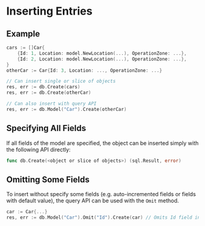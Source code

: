 # Inserting Entries
## Example
```go
cars := []Car{
    {Id: 1, Location: model.NewLocation(...), OperationZone: ...},
    {Id: 2, Location: model.NewLocation(...), OperationZone: ...},
}
otherCar := Car{Id: 3, Location: ..., OperationZone: ...}

// Can insert single or slice of objects
res, err := db.Create(cars) 
res, err := db.Create(otherCar)

// Can also insert with query API
res, err := db.Model("Car").Create(otherCar)
```

## Specifying All Fields
If all fields of the model are specified, the object can be inserted simply with the following API directly:
```go 
func db.Create(<object or slice of objects>) (sql.Result, error)
```
## Omitting Some Fields
To insert without specify some fields (e.g. auto-incremented fields or fields with default value), 
the query API can be used with the `Omit` method.
```go
car := Car{...}
res, err := db.Model("Car").Omit("Id").Create(car) // Omits Id field in insert query
```

